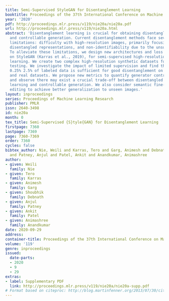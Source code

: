 ```yaml
---
title: Semi-Supervised StyleGAN for Disentanglement Learning
booktitle: Proceedings of the 37th International Conference on Machine Learning
year: '2020'
pdf: http://proceedings.mlr.press/v119/nie20a/nie20a.pdf
url: http://proceedings.mlr.press/v119/nie20a.html
abstract: 'Disentanglement learning is crucial for obtaining disentangled representations
  and controllable generation. Current disentanglement methods face several inherent
  limitations: difficulty with high-resolution images, primarily focusing on learning
  disentangled representations, and non-identifiability due to the unsupervised setting.
  To alleviate these limitations, we design new architectures and loss functions based
  on StyleGAN (Karras et al., 2019), for semi-supervised high-resolution disentanglement
  learning. We create two complex high-resolution synthetic datasets for systematic
  testing. We investigate the impact of limited supervision and find that using only
  0.25% 2.5% of labeled data is sufficient for good disentanglement on both synthetic
  and real datasets. We propose new metrics to quantify generator controllability,
  and observe there may exist a crucial trade-off between disentangled representation
  learning and controllable generation. We also consider semantic fine-grained image
  editing to achieve better generalization to unseen images.'
layout: inproceedings
series: Proceedings of Machine Learning Research
publisher: PMLR
issn: 2640-3498
id: nie20a
month: 0
tex_title: Semi-Supervised {S}tyle{GAN} for Disentanglement Learning
firstpage: 7360
lastpage: 7369
page: 7360-7369
order: 7360
cycles: false
bibtex_author: Nie, Weili and Karras, Tero and Garg, Animesh and Debnath, Shoubhik
  and Patney, Anjul and Patel, Ankit and Anandkumar, Animashree
author:
- given: Weili
  family: Nie
- given: Tero
  family: Karras
- given: Animesh
  family: Garg
- given: Shoubhik
  family: Debnath
- given: Anjul
  family: Patney
- given: Ankit
  family: Patel
- given: Animashree
  family: Anandkumar
date: 2020-09-29
address: 
container-title: Proceedings of the 37th International Conference on Machine Learning
volume: '119'
genre: inproceedings
issued:
  date-parts:
  - 2020
  - 9
  - 29
extras:
- label: Supplementary PDF
  link: http://proceedings.mlr.press/v119/nie20a/nie20a-supp.pdf
# Format based on citeproc: http://blog.martinfenner.org/2013/07/30/citeproc-yaml-for-bibliographies/
---
```

